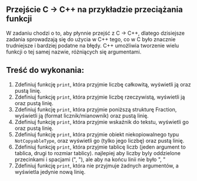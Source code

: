 ## Przejście C -> C++ na przykładzie przeciążania funkcji
W zadaniu chodzi o to, aby płynnie przejść z C -> C++,
dlatego dzisiejsze zadania sprowadzają się do użycia w C++ tego,
co w C było znacznie trudniejsze i bardziej podatne na błędy.
C++ umożliwia tworzenie wielu funkcji o tej samej nazwie, różniących się argumentami.

Treść do wykonania:
-----
1. Zdefiniuj funkcję `print`, która przyjmie liczbę całkowitą, wyświetli ją oraz pustą linię.
2. Zdefiniuj funkcję `print`, która przyjmie liczbę rzeczywistą, wyświetli ją oraz pustą linię.
3. Zdefiniuj funkcję `print`, która przyjmie poniższą strukturę Fraction, wyświetli ją (format licznik/mianownik) oraz pustą linię.
4. Zdefiniuj funkcję `print`, która przyjmie wskaźnik do tekstu, wyświetli go oraz pustą linię.
5. Zdefiniuj funkcję `print`, która przyjmie obiekt niekopiowalnego typu `NotCopyableType`, oraz wyświetli go (tylko jego liczbę) oraz pustą linię.
6. Zdefiniuj funkcję `print`, która przyjmie tablicę liczb (jeden argument to tablica, drugi to rozmiar tablicy).
   najlepiej aby liczby byly oddzielone przecinkami i spacjami (", "), ale aby na końcu linii nie było ", "
7. Zdefiniuj funkcję `print`, która nie przyjmuje żadnych argumentów, a wyświetla jedynie nową linię.
